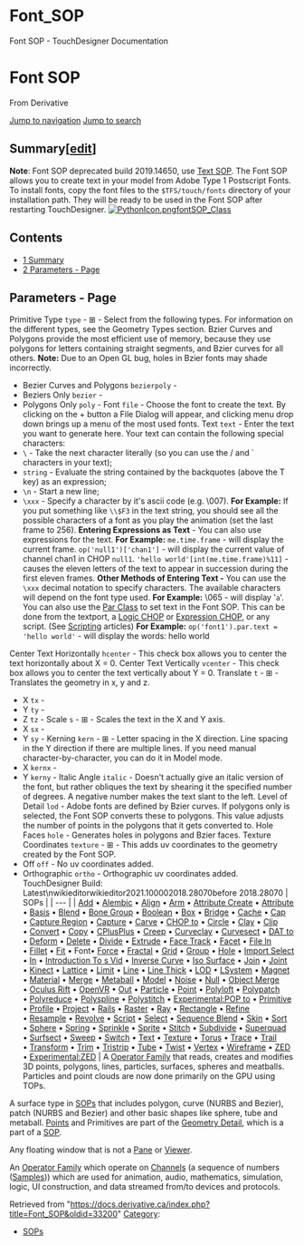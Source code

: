 

# Font_SOP

Font SOP - TouchDesigner Documentation




# Font SOP
From Derivative

[Jump to navigation](#mw-head)
[Jump to search](#searchInput)
## Summary[[edit](https://docs.derivative.ca/index.php?title=Template:Summary&action=edit&section=T-1 "Edit section: Summary")]
**Note**: Font SOP deprecated build 2019.14650, use [Text SOP](Text_SOP.html "Text SOP").
The Font SOP allows you to create text in your model from Adobe Type 1 Postscript Fonts.
To install fonts, copy the font files to the `$TFS/touch/fonts` directory of your installation path. They will be ready to be used in the Font SOP after restarting TouchDesigner.
[![PythonIcon.png](images/c/c2/PythonIcon.png)](File_PythonIcon.html)[fontSOP\_Class](https://docs.derivative.ca/FontSOP_Class "FontSOP Class")
## Contents
* [1 Summary](#Summary)
* [2 Parameters - Page](#Parameters_-_Page)
  

## Parameters - Page
Primitive Type `type` - ⊞ - Select from the following types. For information on the different types, see the Geometry Types section. Bzier Curves and Polygons provide the most efficient use of memory, because they use polygons for letters containing straight segments, and Bzier curves for all others.
**Note:** Due to an Open GL bug, holes in Bzier fonts may shade incorrectly.
* Bezier Curves and Polygons `bezierpoly` -
* Beziers Only `bezier` -
* Polygons Only `poly` -
Font `file` - Choose the font to create the text. By clicking on the + button a File Dialog will appear, and clicking menu drop down brings up a menu of the most used fonts.
Text `text` - Enter the text you want to generate here.
Your text can contain the following special characters:
* `\`  - Take the next character literally (so you can use the / and ` characters in your text);
* ``string``  - Evaluate the string contained by the backquotes (above the T key) as an expression;
* `\n`  - Start a new line;
* `\xxx`  - Specify a character by it's ascii code (e.g. \007).
**For Example:** If you put something like `\\$F3` in the text string, you should see all the possible characters of a font as you play the animation (set the last frame to 256).
**Entering Expressions as Text** - You can also use expressions for the text.
**For Example:** `me.time.frame` - will display the current frame.
`op('null1')['chan1']` - will display the current value of channel chan1 in CHOP `null1`.
`'hello world'[int(me.time.frame)%11]` - causes the eleven letters of the text to appear in succession during the first eleven frames.
**Other Methods of Entering Text -** You can use the `\xxx` decimal notation to specify characters. The available characters will depend on the font type used.
**For Example:** \065 - will display '`a`'.
You can also use the [Par Class](Par_Class.html "Par Class") to set text in the Font SOP. This can be done from the textport, a [Logic CHOP](Logic_CHOP.html "Logic CHOP") or [Expression CHOP](Expression_CHOP.html "Expression CHOP"), or any script. (See [Scripting](Introduction_to_Python_Tutorial.html "Introduction to Python Tutorial") articles)
**For Example:** `op('font1').par.text = 'hello world'` - will display the words: hello world

Center Text Horizontally `hcenter` - This check box allows you to center the text horizontally about X = 0.
Center Text Vertically `vcenter` - This check box allows you to center the text vertically about Y = 0.
Translate `t` - ⊞ - Translates the geometry in x, y and z.
* X `tx` -
* Y `ty` -
* Z `tz` -
Scale `s` - ⊞ - Scales the text in the X and Y axis.
* X `sx` -
* Y `sy` -
Kerning `kern` - ⊞ - Letter spacing in the X direction. Line spacing in the Y direction if there are multiple lines. If you need manual character-by-character, you can do it in Model mode.
* X `kernx` -
* Y `kerny` -
Italic Angle `italic` - Doesn't actually give an italic version of the font, but rather obliques the text by shearing it the specified number of degrees. A negative number makes the text slant to the left.
Level of Detail `lod` - Adobe fonts are defined by Bzier curves. If polygons only is selected, the Font SOP converts these to polygons. This value adjusts the number of points in the polygons that it gets converted to.
Hole Faces `hole` - Generates holes in polygons and Bzier faces.
Texture Coordinates `texture` - ⊞ - This adds uv coordinates to the geometry created by the Font SOP.
* Off `off` - No uv coordinates added.
* Orthographic `ortho` - Orthographic uv coordinates added.
TouchDesigner Build: Latest\nwikieditorwikieditor2021.100002018.28070before 2018.28070
| SOPs |
| --- |
| [Add](Add_SOP.html "Add SOP") • [Alembic](Alembic_SOP.html "Alembic SOP") • [Align](Align_SOP.html "Align SOP") • [Arm](Arm_SOP.html "Arm SOP") • [Attribute Create](Attribute_Create_SOP.html "Attribute Create SOP") • [Attribute](Attribute_SOP.html "Attribute SOP") • [Basis](Basis_SOP.html "Basis SOP") • [Blend](Blend_SOP.html "Blend SOP") • [Bone Group](Bone_Group_SOP.html "Bone Group SOP") • [Boolean](Boolean_SOP.html "Boolean SOP") • [Box](Box_SOP.html "Box SOP") • [Bridge](Bridge_SOP.html "Bridge SOP") • [Cache](Cache_SOP.html "Cache SOP") • [Cap](Cap_SOP.html "Cap SOP") • [Capture Region](Capture_Region_SOP.html "Capture Region SOP") • [Capture](Capture_SOP.html "Capture SOP") • [Carve](Carve_SOP.html "Carve SOP") • [CHOP to](CHOP_to_SOP.html "CHOP to SOP") • [Circle](Circle_SOP.html "Circle SOP") • [Clay](Clay_SOP.html "Clay SOP") • [Clip](Clip_SOP.html "Clip SOP") • [Convert](Convert_SOP.html "Convert SOP") • [Copy](Copy_SOP.html "Copy SOP") • [CPlusPlus](CPlusPlus_SOP.html "CPlusPlus SOP") • [Creep](Creep_SOP.html "Creep SOP") • [Curveclay](Curveclay_SOP.html "Curveclay SOP") • [Curvesect](Curvesect_SOP.html "Curvesect SOP") • [DAT to](DAT_to_SOP.html "DAT to SOP") • [Deform](Deform_SOP.html "Deform SOP") • [Delete](Delete_SOP.html "Delete SOP") • [Divide](Divide_SOP.html "Divide SOP") • [Extrude](Extrude_SOP.html "Extrude SOP") • [Face Track](Face_Track_SOP.html "Face Track SOP") • [Facet](Facet_SOP.html "Facet SOP") • [File In](File_In_SOP.html "File In SOP") • [Fillet](Fillet_SOP.html "Fillet SOP") • [Fit](Fit_SOP.html "Fit SOP") • Font• [Force](Force_SOP.html "Force SOP") • [Fractal](Fractal_SOP.html "Fractal SOP") • [Grid](Grid_SOP.html "Grid SOP") • [Group](Group_SOP.html "Group SOP") • [Hole](Hole_SOP.html "Hole SOP") • [Import Select](Import_Select_SOP.html "Import Select SOP") • [In](In_SOP.html "In SOP") • [Introduction To s Vid](Introduction_To_SOPs_Vid.html "Introduction To SOPs Vid") • [Inverse Curve](Inverse_Curve_SOP.html "Inverse Curve SOP") • [Iso Surface](Iso_Surface_SOP.html "Iso Surface SOP") • [Join](Join_SOP.html "Join SOP") • [Joint](Joint_SOP.html "Joint SOP") • [Kinect](Kinect_SOP.html "Kinect SOP") • [Lattice](Lattice_SOP.html "Lattice SOP") • [Limit](Limit_SOP.html "Limit SOP") • [Line](Line_SOP.html "Line SOP") • [Line Thick](Line_Thick_SOP.html "Line Thick SOP") • [LOD](LOD_SOP.html "LOD SOP") • [LSystem](LSystem_SOP.html "LSystem SOP") • [Magnet](Magnet_SOP.html "Magnet SOP") • [Material](Material_SOP.html "Material SOP") • [Merge](Merge_SOP.html "Merge SOP") • [Metaball](Metaball_SOP.html "Metaball SOP") • [Model](Model_SOP.html "Model SOP") • [Noise](Noise_SOP.html "Noise SOP") • [Null](Null_SOP.html "Null SOP") • [Object Merge](Object_Merge_SOP.html "Object Merge SOP") • [Oculus Rift](Oculus_Rift_SOP.html "Oculus Rift SOP") • [OpenVR](OpenVR_SOP.html "OpenVR SOP") • [Out](Out_SOP.html "Out SOP") • [Particle](Particle_SOP.html "Particle SOP") • [Point](Point_SOP.html "Point SOP") • [Polyloft](Polyloft_SOP.html "Polyloft SOP") • [Polypatch](Polypatch_SOP.html "Polypatch SOP") • [Polyreduce](Polyreduce_SOP.html "Polyreduce SOP") • [Polyspline](Polyspline_SOP.html "Polyspline SOP") • [Polystitch](Polystitch_SOP.html "Polystitch SOP") • [Experimental:POP to](https://docs.derivative.ca/Experimental:POP_to_SOP "Experimental:POP to SOP") • [Primitive](Primitive_SOP.html "Primitive SOP") • [Profile](Profile_SOP.html "Profile SOP") • [Project](Project_SOP.html "Project SOP") • [Rails](Rails_SOP.html "Rails SOP") • [Raster](Raster_SOP.html "Raster SOP") • [Ray](Ray_SOP.html "Ray SOP") • [Rectangle](Rectangle_SOP.html "Rectangle SOP") • [Refine](Refine_SOP.html "Refine SOP") • [Resample](Resample_SOP.html "Resample SOP") • [Revolve](Revolve_SOP.html "Revolve SOP") • [Script](Script_SOP.html "Script SOP") • [Select](Select_SOP.html "Select SOP") • [Sequence Blend](Sequence_Blend_SOP.html "Sequence Blend SOP") • [Skin](Skin_SOP.html "Skin SOP") • [Sort](Sort_SOP.html "Sort SOP") • [Sphere](Sphere_SOP.html "Sphere SOP") • [Spring](Spring_SOP.html "Spring SOP") • [Sprinkle](Sprinkle_SOP.html "Sprinkle SOP") • [Sprite](Sprite_SOP.html "Sprite SOP") • [Stitch](Stitch_SOP.html "Stitch SOP") • [Subdivide](Subdivide_SOP.html "Subdivide SOP") • [Superquad](Superquad_SOP.html "Superquad SOP") • [Surfsect](Surfsect_SOP.html "Surfsect SOP") • [Sweep](Sweep_SOP.html "Sweep SOP") • [Switch](Switch_SOP.html "Switch SOP") • [Text](Text_SOP.html "Text SOP") • [Texture](Texture_SOP.html "Texture SOP") • [Torus](Torus_SOP.html "Torus SOP") • [Trace](Trace_SOP.html "Trace SOP") • [Trail](Trail_SOP.html "Trail SOP") • [Transform](Transform_SOP.html "Transform SOP") • [Trim](Trim_SOP.html "Trim SOP") • [Tristrip](Tristrip_SOP.html "Tristrip SOP") • [Tube](Tube_SOP.html "Tube SOP") • [Twist](Twist_SOP.html "Twist SOP") • [Vertex](Vertex_SOP.html "Vertex SOP") • [Wireframe](Wireframe_SOP.html "Wireframe SOP") • [ZED](ZED_SOP.html "ZED SOP") • [Experimental:ZED](Experimental_ZED_SOP.html "Experimental:ZED SOP") |
A [Operator Family](Operator_Family.html "Operator Family") that reads, creates and modifies 3D points, polygons, lines, particles, surfaces, spheres and meatballs. Particles and point clouds are now done primarily on the GPU using TOPs.

A surface type in [SOPs](SOP.html "SOP") that includes polygon, curve (NURBS and Bezier), patch (NURBS and Bezier) and other basic shapes like sphere, tube and metaball. [Points](Point.html "Point") and Primitives are part of the [Geometry Detail](Geometry_Detail.html "Geometry Detail"), which is a part of a [SOP](SOP.html "SOP").

Any floating window that is not a [Pane](Pane.html "Pane") or [Viewer](Viewer.html "Viewer").

An [Operator Family](Operator_Family.html "Operator Family") which operate on [Channels](Channel.html "Channel") (a sequence of numbers ([Samples](Sample.html "Sample"))) which are used for animation, audio, mathematics, simulation, logic, UI construction, and data streamed from/to devices and protocols.

Retrieved from "<https://docs.derivative.ca/index.php?title=Font_SOP&oldid=33200>"
[Category](Special_Categories.html "Special:Categories"):
* [SOPs](https://docs.derivative.ca/index.php?title=Category:SOPs&action=edit&redlink=1 "Category:SOPs (page does not exist)")